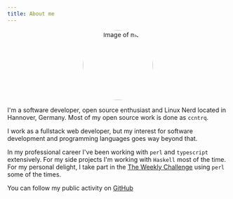 ```yaml
---
title: About me
---
```


<div style="text-align: center">
  <img
    src="./img/me.webp"
    alt="Image of me"
    style="border-radius: 50%;"
    width="160px"
    height="160px"
  >
</div>

I'm a software developer, open source enthusiast and Linux Nerd located in
Hannover, Germany. Most of my open source work is done as `ccntrq`.

I work as a fullstack web developer, but my interest for software development
and programming languages goes way beyond that.

In my professional career I've been working with `perl` and `typescript`
extensively. For my side projects I'm working with `Haskell` most of the time.
For my personal delight, I take part in the [The Weekly
Challenge](https://theweeklychallenge.org/) using `perl` some of the times.

You can follow my public activity on [GitHub](https://github.com/ccntrq)
